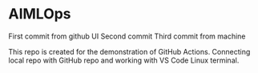 # AIMLOps

First commit from github UI
Second commit
Third commit from machine

This repo is created for the demonstration of GitHub Actions.
Connecting local repo with GitHub repo and working with VS Code Linux
terminal.
